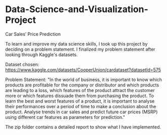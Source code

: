 # Data-Science-and-Visualization-Project
Car Sales’ Price Prediction

To learn and improve my data science skills, I took up this project by deciding on a problem statement. 
I finalized my problem statement after looking through Kaggle's datasets. 

Dataset chosen: https://www.kaggle.com/datasets/CooperUnion/cardataset?datasetId=575

Problem Statement: 
"In the world of business, it is important to know which products are profitable for the company 
or distributor and which products are leading to a loss, which features of the product attract the 
customer more or which features dissuade them from purchasing the product. To learn the best 
and worst features of a product, it is important to analyse their performances over a period of 
time to make a conclusion about the product.
Analyse trends in car sales and predict future car prices (MSRP) using different car features 
as parameters for prediction."

The zip folder contains a detailed report to show what I have implemented.
